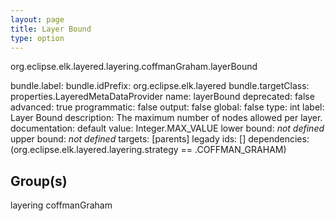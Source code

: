 ```yaml
---
layout: page
title: Layer Bound
type: option
---
```

org.eclipse.elk.layered.layering.coffmanGraham.layerBound

bundle.label: 
bundle.idPrefix: org.eclipse.elk.layered
bundle.targetClass: properties.LayeredMetaDataProvider
name: layerBound
deprecated: false
advanced: true
programmatic: false
output: false
global: false
type: int
label: Layer Bound
description: The maximum number of nodes allowed per layer.
documentation: 
default value:  Integer.MAX_VALUE
lower bound: *not defined*
upper bound: *not defined*
targets: [parents]
legady ids: []
dependencies: (org.eclipse.elk.layered.layering.strategy == <XFeatureCallImplCustom>.COFFMAN_GRAHAM)

## Group(s)
layering coffmanGraham 

